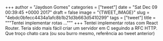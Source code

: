 
+++
author = "Jaydson Gomes"
categories = ["tweet"]
date = "Sat Dec 09 00:39:45 +0000 2017"
draft = false
image = "{TWEET_IMAGE}"
slug = "4ebdc0bfecc4434a1afc8b1b21d3b663d5410299"
tags = ["tweet"]
title = """Tentei implementar rotas ..."""
+++
Tentei implementar rotas com React Router. Teria sido mais fácil criar um servidor em C seguindo a RFC HTTP. Que troço chato cara (ou sou burro mesmo, referência ao tweet anterior)
